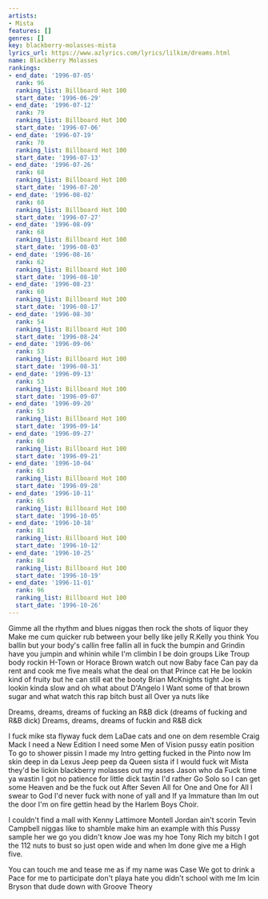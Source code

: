 ```yaml
---
artists:
- Mista
features: []
genres: []
key: blackberry-molasses-mista
lyrics_url: https://www.azlyrics.com/lyrics/lilkim/dreams.html
name: Blackberry Molasses
rankings:
- end_date: '1996-07-05'
  rank: 96
  ranking_list: Billboard Hot 100
  start_date: '1996-06-29'
- end_date: '1996-07-12'
  rank: 79
  ranking_list: Billboard Hot 100
  start_date: '1996-07-06'
- end_date: '1996-07-19'
  rank: 70
  ranking_list: Billboard Hot 100
  start_date: '1996-07-13'
- end_date: '1996-07-26'
  rank: 68
  ranking_list: Billboard Hot 100
  start_date: '1996-07-20'
- end_date: '1996-08-02'
  rank: 68
  ranking_list: Billboard Hot 100
  start_date: '1996-07-27'
- end_date: '1996-08-09'
  rank: 68
  ranking_list: Billboard Hot 100
  start_date: '1996-08-03'
- end_date: '1996-08-16'
  rank: 62
  ranking_list: Billboard Hot 100
  start_date: '1996-08-10'
- end_date: '1996-08-23'
  rank: 60
  ranking_list: Billboard Hot 100
  start_date: '1996-08-17'
- end_date: '1996-08-30'
  rank: 54
  ranking_list: Billboard Hot 100
  start_date: '1996-08-24'
- end_date: '1996-09-06'
  rank: 53
  ranking_list: Billboard Hot 100
  start_date: '1996-08-31'
- end_date: '1996-09-13'
  rank: 53
  ranking_list: Billboard Hot 100
  start_date: '1996-09-07'
- end_date: '1996-09-20'
  rank: 53
  ranking_list: Billboard Hot 100
  start_date: '1996-09-14'
- end_date: '1996-09-27'
  rank: 60
  ranking_list: Billboard Hot 100
  start_date: '1996-09-21'
- end_date: '1996-10-04'
  rank: 63
  ranking_list: Billboard Hot 100
  start_date: '1996-09-28'
- end_date: '1996-10-11'
  rank: 65
  ranking_list: Billboard Hot 100
  start_date: '1996-10-05'
- end_date: '1996-10-18'
  rank: 81
  ranking_list: Billboard Hot 100
  start_date: '1996-10-12'
- end_date: '1996-10-25'
  rank: 84
  ranking_list: Billboard Hot 100
  start_date: '1996-10-19'
- end_date: '1996-11-01'
  rank: 96
  ranking_list: Billboard Hot 100
  start_date: '1996-10-26'
---
```


Gimme all the rhythm and blues niggas then rock the shots of liquor they
Make me cum quicker rub between your belly like jelly R.Kelly you think
You ballin but your body's callin free fallin all in fuck the bumpin and
Grindin have you jumpin and whinin while I'm climbin I be doin groups
Like Troup body rockin H-Town or Horace Brown watch out now Baby face
Can pay da rent and cook me five meals what the deal on that Prince cat
He be lookin kind of fruity but he can still eat the booty Brian
McKnights tight Joe is lookin kinda slow and oh what about D'Angelo I
Want some of that brown sugar and what watch this rap bitch bust all
Over ya nuts like


Dreams, dreams, dreams of fucking an R&B dick (dreams of fucking and R&B dick)
Dreams, dreams, dreams of fuckin and R&B dick

I fuck mike sta flyway fuck dem LaDae cats and one on dem resemble Craig
Mack I need a New Edition I need some Men of Vision pussy eatin position
To go to shower pissin I made my Intro getting fucked in the Pinto now
Im skin deep in da Lexus Jeep peep da Queen sista if I would fuck wit
Mista they'd be lickin blackberry molasses out my asses Jason who da
Fuck time ya wastin I got no patience for little dick tastin I'd rather
Go Solo so I can get some Heaven and be the fuck out After Seven All for
One and One for All I swear to God I'd never fuck with none of yall and
If ya Immature than Im out the door I'm on fire gettin head by the
Harlem Boys Choir.



I couldn't find a mall with Kenny Lattimore Montell Jordan ain't scorin
Tevin Campbell niggas like to shamble make him an example with this
Pussy sample her we go you didn't know Joe was my hoe Tony Rich my bitch
I got the 112 nuts to bust so just open wide and when Im done give me a
High five.



You can touch me and tease me as if my name was Case We got to drink a
Pace for me to participate don't playa hate you didn't school with me Im
Icin Bryson that dude down with Groove Theory





